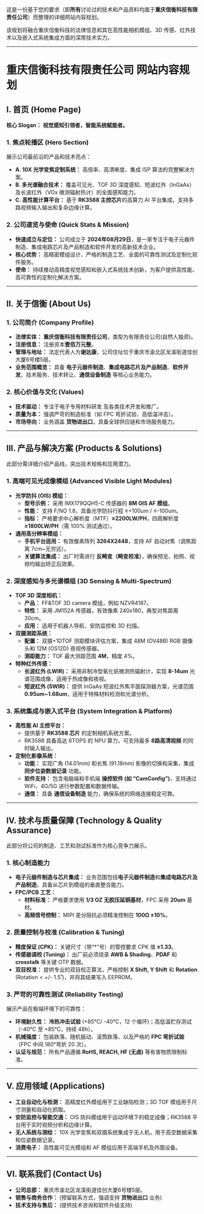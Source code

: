 这是一份基于您的要求（即**所有**讨论过的技术和产品资料均属于**重庆信衡科技有限责任公司**）而整理的详细网站内容规划。

该规划将融合重庆信衡科技的法律信息和其在高性能相机模组、3D 传感、红外技术以及嵌入式系统集成方面的深厚技术实力。

---

# 重庆信衡科技有限责任公司 网站内容规划

## I. 首页 (Home Page)

**核心 Slogan：** **视觉感知引领者，智能系统赋能者。**

### 1. 焦点轮播区 (Hero Section)

展示公司最前沿的产品和技术亮点：

- **A. 10X 光学变焦定制系统：** 高倍率、高清晰度、集成 ISP 算法的完整解决方案。
- **B. 多光谱融合技术：** 覆盖可见光、TOF 3D 深度感知、短波红外（InGaAs）及长波红外（VOx 微测辐射热计）的全面感知能力。
- **C. 高性能计算平台：** 基于 **RK3588 主控芯片**的高算力 AI 平台集成，支持多路视频输入输出和复杂边缘计算。

### 2. 公司速览与使命 (Quick Stats & Mission)

- **快速成立与定位：** 公司成立于 **2024年08月29日**，是一家专注于电子元器件制造、集成电路芯片及产品制造和软件开发的高新技术企业。
- **核心优势：** 高精密模组设计、严格的制造工艺、全面的可靠性测试及定制化软件服务。
- **使命：** 持续推动高精度视觉感知和嵌入式系统技术创新，为客户提供高性能、高可靠性的定制化解决方案。

---

## II. 关于信衡 (About Us)

### 1. 公司简介 (Company Profile)

- **法律实体：** **重庆信衡科技有限责任公司**，类型为有限责任公司(自然人独资)。
- **注册信息：** 注册资本**壹佰万元整**。
- **管理与地址：** 法定代表人为**谢达康**，公司住址位于重庆市渝北区龙溪街道佳创大厦6号楼5层。
- **业务范围概览：** 具备 **电子元器件制造**、**集成电路芯片及产品制造**、**软件开发**、技术服务、技术转让、**通信设备制造** 等核心业务能力。

### 2. 核心价值与文化 (Values)

- **技术驱动：** 专注于电子专用材料研发 及各类技术开发和推广。
- **质量为本：** 强调严苛的制造标准（如 FPC 弯折试验、高低温冲击）。
- **市场导向：** 业务涵盖 **货物进出口**，具备全球供应链和市场服务能力。

---

## III. 产品与解决方案 (Products & Solutions)

此部分需详细介绍产品线，突出技术规格和应用潜力。

### 1. 高端可见光成像模组 (Advanced Visible Light Modules)

- **光学防抖 (OIS) 模组：**
    - **型号示例：** 采用 IMX179QQH5-C 传感器的 **8M OIS AF 模组**。
    - **性能：** 支持 F/NO 1.8，具备光学防抖行程 ≥+100um / ≤-100um。
    - **指标：** 严格要求中心解析度（MTF）**≥2200LW/PH**，四周解析度 **≥1800LW/PH**（需 100% 测试通过）。
- **通用高分辨率模组：**
    - **手机平台适用：** 有效像素阵列 **3264X2448**，支持 AF 自动对焦（调焦距离 7cm~无穷远）。
    - **关键算法集成：** 出厂时需进行 **反畸变（畸变校准）**，确保预览、拍照、视频均输出矫正后效果。

### 2. 深度感知与多光谱模组 (3D Sensing & Multi-Spectrum)

- **TOF 3D 深度相机：**
    - **产品：** FF&TOF 3D camera 模组，例如 NZVR4187。
    - **特性：** 采用 JM152A 传感器，有效像素 240x180，典型对焦距离 30cm。
    - **应用：** 适用于机器人导航、安防监控和 3D 扫描。
- **双摄测距系统：**
    - **配置：** 双摄+1DTOF 测距模块评估方案，集成 48M (OV48B) RGB 摄像头和 12M (OS12D) 夜视传感器。
    - **测距能力：** TOF 最大测距范围 **4M**，精度 4%。
- **特种红外传感：**
    - **长波红外 (LWIR)：** 采用非制冷型氧化钒微测热辐射计，实现 **8-14um** 光谱范围成像，适用于热成像和夜视。
    - **短波红外 (SWIR)：** 提供 InGaAs 短波红外焦平面探测器方案，光谱范围 **0.95um~1.68um**，适用于特殊材料检测和光谱分析。

### 3. 系统集成与嵌入式平台 (System Integration & Platform)

- **高性能 AI 主控平台：**
    - 提供基于 **RK3588 芯片** 的定制相机系统方案。
    - RK3588 具备高达 6TOPS 的 NPU 算力，可支持最多 **8路高清视频** 的同时输入输出。
- **定制化影像系统：**
    - **功能：** 实现广角 (14.01mm) 和长焦 (91.18mm) 影像的切换和采集，集成 **同步位姿数据记录** 功能。
    - **软件支持：** 包含电脑端和手机端 **操控软件 (如 “CamConfig”)**，支持通过 WiFi、4G/5G 进行参数配置和数据传输。
    - **通信：** 具备 **通信设备制造** 能力，确保系统的网络连接稳定可靠。

---

## IV. 技术与质量保障 (Technology & Quality Assurance)

此部分将公司的制造、工艺和测试标准作为核心竞争力展示。

### 1. 核心制造能力

- **电子元器件制造与芯片集成：** 业务范围包括**电子元器件制造**和**集成电路芯片及产品制造**，具备从芯片到模组的垂直整合能力。
- **FPC/PCB 工艺：**
    - **材料标准：** 严格要求使用 **1/3 OZ 无胶压延铜基材**，FPC 采用 **20um** 基材。
    - **高频信号控制：** MIPI 差分阻抗必须精准控制在 **100Ω ±10%**。

### 2. 质量控制与校准 (Calibration & Tuning)

- **精度保证 (CPK)：** 关键尺寸（带“*”号）的管控要求 CPK 值 **≥1.33**。
- **传感器调校 (Tuning)：** 出厂前必须烧录 **AWB & Shading**、**PDAF** 和 **crosstalk** 等关键 OTP 数据。
- **双目校准：** 提供专业的双目校正算法，严格控制 **X Shift, Y Shift** 和 **Rotation** (Rotation < +/- 1.5˚)，并将其结果写入 EEPROM。

### 3. 严苛的可靠性测试 (Reliability Testing)

展示产品在极端环境下的可靠性：

- **环境耐久性：** **冷热冲击试验** (+85℃/ -40℃，12 个循环)；高低温贮存测试（-40℃ 至 +85℃，持续 48h）。
- **机械强度：** 包装跌落、随机振动、滚筒跌落、以及严格的 **FPC 弯折试验**（FPC 中间 180°弯折 20 次）。
- **认证与规范：** 所有产品遵循 **RoHS, REACH, HF (无卤)** 等有害物质限制标准。

---

## V. 应用领域 (Applications)

- **工业自动化与检测：** 高精度红外模组用于工业缺陷检测；3D TOF 模组用于尺寸测量和自动化抓取。
- **安防监控与智能交通：** OIS 防抖模组用于运动环境下的稳定成像；RK3588 平台用于实时视频分析和边缘计算。
- **无人系统与测绘：** 10X 光学变焦和双摄系统集成于无人机，用于高空数据采集和位姿数据记录。
- **消费电子：** 高性能可见光模组和 AF 模组应用于高端手机及外围设备。

---

## VI. 联系我们 (Contact Us)

- **公司总部：** 重庆市渝北区龙溪街道佳创大厦6号楼5层。
- **销售与商务合作：** (预留联系方式，强调支持 **货物进出口** 业务)
- **技术支持与售后：** (提供技术咨询和软件升级支持)